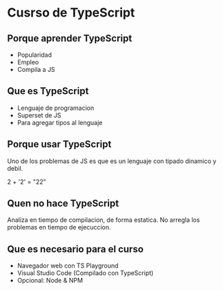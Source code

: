 # Cusrso de TypeScript

## Porque aprender TypeScript

- Popularidad
- Empleo
- Compila a JS

## Que es TypeScript

- Lenguaje de programacion
- Superset de JS
- Para agregar tipos al lenguaje

## Porque usar TypeScript

Uno de los problemas de JS es que es un lenguaje con tipado dinamico y debil.

2 + '2' = "22"

## Quen no hace TypeScript

Analiza en tiempo de compilacion, de forma estatica.
No arregla los problemas en tiempo de ejecuccion.

## Que es necesario para el curso

- Navegador web con TS Playground
- Visual Studio Code (Compilado con TypeScript)
- Opcional: Node & NPM

